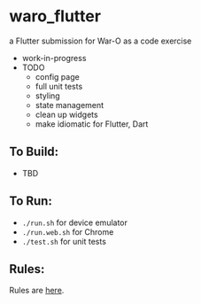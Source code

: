 waro_flutter
=========

a Flutter submission for War-O as a code exercise

* work-in-progress
* TODO
    - config page
    - full unit tests
    - styling
    - state management
    - clean up widgets
    - make idiomatic for Flutter, Dart 

To Build:
---------

* TBD

To Run:
---------

* `./run.sh` for device emulator
* `./run.web.sh` for Chrome
* `./test.sh` for unit tests

Rules:
---------

Rules are [here](Rules.md).

